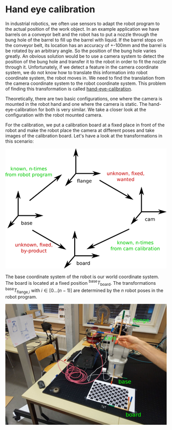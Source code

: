 # Hand eye calibration

In industrial robotics, we often use sensors to adapt the robot program to the actual position of the work object. In an example application we have barrels on a conveyor belt and the robot has to put a nozzle through the bung hole of the barrel to fill up the barrel with liquid. If the barrel stops on the conveyor belt, its location has an accuracy of +-100mm and the barrel is be rotated by an arbitrary angle. So the position of the bung hole varies greatly. An obvious solution would be to use a camera system to detect the position of the bung hole and transfer it to the robot in order to fit the nozzle through it. Unfortunately, if we detect a feature in the camera coordinate system, we do not know how to translate this information into robot coordinate system, the robot moves in. We need to find the translation from the camera coordinate system to the robot coordinate system. This problem of finding this transformation is called [hand-eye-calibration](https://en.wikipedia.org/wiki/Hand_eye_calibration_problem).

Theoretically, there are two basic configurations, one where the camera is mounted in the robot hand and one where the camera is static. The hand-eye-calibration for both is very similar. We take a closer look at the configuration with the robot mounted camera.

For the calibration, we put a calibration board at a fixed place in front of the robot and make the robot place the camera at different poses and take images of the calibration board. Let's have a look at the transformations in this scenario:

![](images/cam_mobile.png)

The base coordinate system of the robot is our world coordinate system. The board is located at a fixed position ${}^\text{base}T_\text{board}$. The transformations ${}^\text{base}T_\text{flange,i}$ with $i\in[0\ldots(n-1)]$ are determined by the $n$ robot poses in the robot program.

![](images/setup.jpg)
